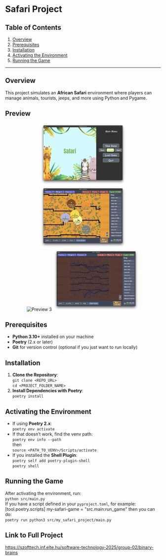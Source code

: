 # Safari Project

## Table of Contents
1. [Overview](#overview)
2. [Prerequisites](#prerequisites)
3. [Installation](#installation)
4. [Activating the Environment](#activating-the-environment)
5. [Running the Game](#running-the-game)

---

## Overview
This project simulates an **African Safari** environment where players can manage animals, tourists, jeeps, and more using Python and Pygame.

## Preview

<div align="center">
  <img src="src/my_safari_project/assets/preview1.png" alt="Preview 1" height="200"/>
  <img src="src/my_safari_project/assets/preview2.png" alt="Preview 2" height="200"/>
</div>

<div align="center">
  <img src="src/my_safari_project/assets/preview3.png" alt="Preview 3" height="200"/>
  <img src="src/my_safari_project/assets/preview4.png" alt="Preview 4" height="200"/>
</div>


## Prerequisites
- **Python 3.10+** installed on your machine  
- **Poetry** (2.x or later)  
- **Git** for version control (optional if you just want to run locally)

## Installation
1. **Clone the Repository**:  
   `git clone <REPO_URL>`  
   `cd <PROJECT_FOLDER_NAME>`  
2. **Install Dependencies with Poetry**:  
   `poetry install`

## Activating the Environment
- If using **Poetry 2.x**:  
  `poetry env activate`  
- If that doesn’t work, find the venv path:  
  `poetry env info --path`  
  then  
  `source <PATH_TO_VENV>/Scripts/activate`  
- If you installed the **Shell Plugin**:  
  `poetry self add poetry-plugin-shell`  
  `poetry shell`

## Running the Game
After activating the environment, run:  
`python src/main.py`  
If you have a script defined in your `pyproject.toml`, for example:  
[tool.poetry.scripts] my-safari-game = "src.main:run_game"
then you can do:  
`poetry run python3 src/my_safari_project/main.py`

## Link to Full Project
https://szofttech.inf.elte.hu/software-technology-2025/group-02/binary-brains
